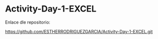# Activity-Day-1-EXCEL
Enlace dle repositorio:

https://github.com/ESTHERRODRIGUEZGARCIA/Activity-Day-1-EXCEL.git
